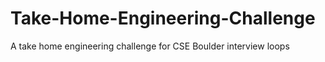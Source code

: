 # Take-Home-Engineering-Challenge
A take home engineering challenge for CSE Boulder interview loops
